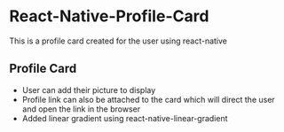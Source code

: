 # React-Native-Profile-Card
This is a profile card created for the user using react-native

## Profile Card
- User can add their picture to display
- Profile link can also be attached to the card which will direct the user and open the link in the browser
- Added linear gradient using react-native-linear-gradient
